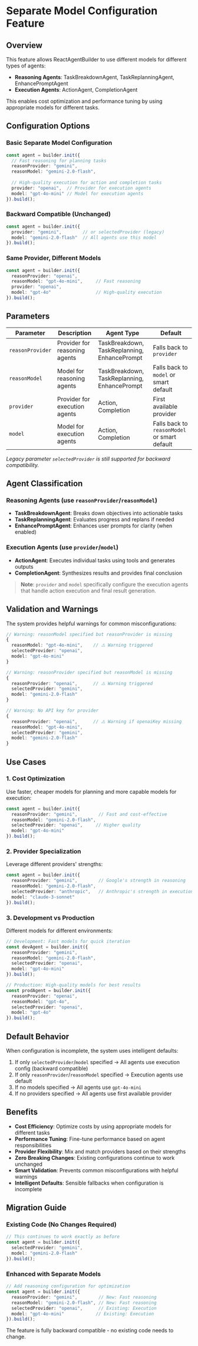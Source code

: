 # Separate Model Configuration Feature

## Overview

This feature allows ReactAgentBuilder to use different models for different types of agents:

- **Reasoning Agents**: TaskBreakdownAgent, TaskReplanningAgent, EnhancePromptAgent
- **Execution Agents**: ActionAgent, CompletionAgent

This enables cost optimization and performance tuning by using appropriate models for different tasks.

## Configuration Options

### Basic Separate Model Configuration

```typescript
const agent = builder.init({
  // Fast reasoning for planning tasks
  reasonProvider: "gemini",
  reasonModel: "gemini-2.0-flash",
  
  // High-quality execution for action and completion tasks
  provider: "openai",  // Provider for execution agents
  model: "gpt-4o-mini" // Model for execution agents
}).build();
```

### Backward Compatible (Unchanged)

```typescript
const agent = builder.init({
  provider: "gemini",        // or selectedProvider (legacy)
  model: "gemini-2.0-flash"  // All agents use this model
}).build();
```

### Same Provider, Different Models

```typescript
const agent = builder.init({
  reasonProvider: "openai",
  reasonModel: "gpt-4o-mini",     // Fast reasoning
  provider: "openai",
  model: "gpt-4o"                 // High-quality execution
}).build();
```

## Parameters

| Parameter | Description | Agent Type | Default |
|-----------|-------------|------------|---------|
| `reasonProvider` | Provider for reasoning agents | TaskBreakdown, TaskReplanning, EnhancePrompt | Falls back to `provider` |
| `reasonModel` | Model for reasoning agents | TaskBreakdown, TaskReplanning, EnhancePrompt | Falls back to `model` or smart default |
| `provider` | Provider for execution agents | Action, Completion | First available provider |
| `model` | Model for execution agents | Action, Completion | Falls back to `reasonModel` or smart default |

*Legacy parameter `selectedProvider` is still supported for backward compatibility.*

## Agent Classification

### Reasoning Agents (use `reasonProvider`/`reasonModel`)
- **TaskBreakdownAgent**: Breaks down objectives into actionable tasks
- **TaskReplanningAgent**: Evaluates progress and replans if needed  
- **EnhancePromptAgent**: Enhances user prompts for clarity (when enabled)

### Execution Agents (use `provider`/`model`)
- **ActionAgent**: Executes individual tasks using tools and generates outputs
- **CompletionAgent**: Synthesizes results and provides final conclusion

> **Note**: `provider` and `model` specifically configure the execution agents that handle action execution and final result generation.

## Validation and Warnings

The system provides helpful warnings for common misconfigurations:

```typescript
// Warning: reasonModel specified but reasonProvider is missing
{
  reasonModel: "gpt-4o-mini",    // ⚠️ Warning triggered
  selectedProvider: "openai",
  model: "gpt-4o-mini"
}

// Warning: reasonProvider specified but reasonModel is missing  
{
  reasonProvider: "openai",      // ⚠️ Warning triggered
  selectedProvider: "gemini",
  model: "gemini-2.0-flash"
}

// Warning: No API key for provider
{
  reasonProvider: "openai",      // ⚠️ Warning if openaiKey missing
  reasonModel: "gpt-4o-mini",
  selectedProvider: "gemini", 
  model: "gemini-2.0-flash"
}
```

## Use Cases

### 1. Cost Optimization
Use faster, cheaper models for planning and more capable models for execution:

```typescript
const agent = builder.init({
  reasonProvider: "gemini",        // Fast and cost-effective
  reasonModel: "gemini-2.0-flash",
  selectedProvider: "openai",     // Higher quality
  model: "gpt-4o-mini"
}).build();
```

### 2. Provider Specialization
Leverage different providers' strengths:

```typescript
const agent = builder.init({
  reasonProvider: "gemini",        // Google's strength in reasoning
  reasonModel: "gemini-2.0-flash",
  selectedProvider: "anthropic",   // Anthropic's strength in execution
  model: "claude-3-sonnet"
}).build();
```

### 3. Development vs Production
Different models for different environments:

```typescript
// Development: Fast models for quick iteration
const devAgent = builder.init({
  reasonProvider: "gemini",
  reasonModel: "gemini-2.0-flash",
  selectedProvider: "openai",
  model: "gpt-4o-mini"
}).build();

// Production: High-quality models for best results
const prodAgent = builder.init({
  reasonProvider: "openai",
  reasonModel: "gpt-4o",
  selectedProvider: "openai", 
  model: "gpt-4o"
}).build();
```

## Default Behavior

When configuration is incomplete, the system uses intelligent defaults:

1. If only `selectedProvider`/`model` specified → All agents use execution config (backward compatible)
2. If only `reasonProvider`/`reasonModel` specified → Execution agents use default
3. If no models specified → All agents use `gpt-4o-mini`
4. If no providers specified → All agents use first available provider

## Benefits

- **Cost Efficiency**: Optimize costs by using appropriate models for different tasks
- **Performance Tuning**: Fine-tune performance based on agent responsibilities  
- **Provider Flexibility**: Mix and match providers based on their strengths
- **Zero Breaking Changes**: Existing configurations continue to work unchanged
- **Smart Validation**: Prevents common misconfigurations with helpful warnings
- **Intelligent Defaults**: Sensible fallbacks when configuration is incomplete

## Migration Guide

### Existing Code (No Changes Required)
```typescript
// This continues to work exactly as before
const agent = builder.init({
  selectedProvider: "gemini",
  model: "gemini-2.0-flash"
}).build();
```

### Enhanced with Separate Models
```typescript
// Add reasoning configuration for optimization
const agent = builder.init({
  reasonProvider: "gemini",        // New: Fast reasoning
  reasonModel: "gemini-2.0-flash", // New: Fast reasoning
  selectedProvider: "openai",      // Existing: Execution
  model: "gpt-4o-mini"            // Existing: Execution  
}).build();
```

The feature is fully backward compatible - no existing code needs to change.
